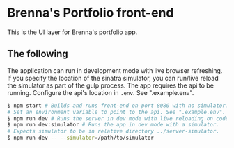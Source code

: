# Brenna's Portfolio front-end

This is the UI layer for Brenna's portfolio app.

## The following

The application can run in development mode with live browser refreshing. If you specify the location
of the sinatra simulator, you can run/live reload the simulator as part of the gulp process. The app
requires the api to be running. Configure the api's location in `.env`. See ".example.env".

```bash
$ npm start # Builds and runs front-end on port 8080 with no simulator.
# Set an environment variable to point to the api. See ".example.env".
$ npm run dev # Runs the server in dev mode with live reloading on code changes and browser refreshing.
$ npm run dev:simulator # Runs the app in dev mode with a simulator.
# Expects simulator to be in relative directory ../server-simulator.
$ npm run dev -- --simulator=/path/to/simulator
```
